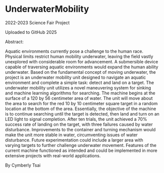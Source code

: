 # UnderwaterMobility
2022-2023 Science Fair Project

Uploaded to GitHub 2025

Abstract:

Aquatic environments currently pose a challenge to the human race. Physical limits restrict human mobility underwater, leaving the field vastly unexplored with considerable room for advancement. A submersible device capable of traversing aquatic environments would expand the human ability underwater. Based on the fundamental concept of moving underwater, the project is an underwater mobility unit designed to navigate an aquatic environment and complete a simple task: detect and land on a target. The underwater mobility unit utilizes a novel maneuvering system for sinking and machine learning algorithms for searching. The machine begins at the surface of a 120 by 56 centimeter area of water. The unit will move about the area to search for the red 10 by 10 centimeter square target in a random location at the bottom of the area. Essentially, the objective of the machine is to continue searching until the target is detected, then land and turn on an LED light to signal completion. After ten trials, the unit achieved a 70% success rate of landing on the target, with three failures caused by water disturbance. Improvements to the container and turning mechanism would make the unit more stable in water, circumventing issues of water disturbance. Future experimentation could include a larger area with varying targets to further challenge underwater movement. Features of the current machine functioned as intended and could be implemented in more extensive projects with real-world applications.

By Cymberly Tsai
